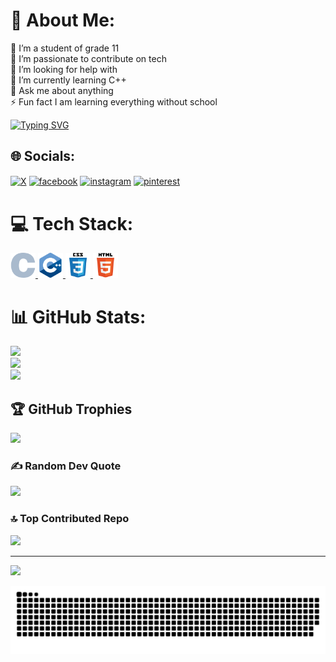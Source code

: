 # 💫 About Me:
🔭 I’m a student of grade 11<br>👯 I’m passionate to contribute on tech<br>🤝 I’m looking for help with<br>🌱 I’m currently learning C++<br>💬 Ask me about anything<br>⚡ Fun fact I am learning everything without school<br>

[![Typing SVG](https://readme-typing-svg.demolab.com?font=Fira+Code&pause=1000&color=1A49F7&width=435&lines=I+am+Rudro+Bala;16+years+old;Problem+solve+in+C;HTML+CSS;Learning+C%2B%2B;Interested+in+machine+learning+%26+AI)](https://git.io/typing-svg)
## 🌐 Socials:

<a href="https://x.com/iamrudrobala" target="blank"><img align="center" src="https://upload.wikimedia.org/wikipedia/commons/5/53/X_logo_2023_original.svg" alt="X" height="30" width="40" /></a>
<a href="https://facebook.com/iamrudrobala" target="blank"><img align="center" src="https://raw.githubusercontent.com/rahuldkjain/github-profile-readme-generator/master/src/images/icons/Social/facebook.svg" alt="facebook" height="30" width="40" /></a>
<a href="https://instagram.com/iamrudrobala" target="blank"><img align="center" src="https://raw.githubusercontent.com/rahuldkjain/github-profile-readme-generator/master/src/images/icons/Social/instagram.svg" alt="instagram" height="30" width="40" /></a>
<a href="https://www.pinterest.com/iamrudrobala" target="blank"><img align="center" src="https://www.svgrepo.com/show/506671/pinterest.svg" alt="pinterest" height="30" width="40" /></a>
</p>

 

# 💻 Tech Stack:
<p align="left"> <a href="https://www.cprogramming.com/" target="_blank" rel="noreferrer"> <img src="https://raw.githubusercontent.com/devicons/devicon/master/icons/c/c-original.svg" alt="c" width="40" height="40"/> </a> <a href="https://www.w3schools.com/cpp/" target="_blank" rel="noreferrer"> <img src="https://raw.githubusercontent.com/devicons/devicon/master/icons/cplusplus/cplusplus-original.svg" alt="cplusplus" width="40" height="40"/> </a> <a href="https://www.w3schools.com/css/" target="_blank" rel="noreferrer"> <img src="https://raw.githubusercontent.com/devicons/devicon/master/icons/css3/css3-original-wordmark.svg" alt="css3" width="40" height="40"/> </a> <a href="https://www.w3.org/html/" target="_blank" rel="noreferrer"> <img src="https://raw.githubusercontent.com/devicons/devicon/master/icons/html5/html5-original-wordmark.svg" alt="html5" width="40" height="40"/> </a> </p>

# 📊 GitHub Stats:
![](https://github-readme-stats.vercel.app/api?username=iamrudrobala&theme=dark&hide_border=false&include_all_commits=false&count_private=false)<br/>
![](https://nirzak-streak-stats.vercel.app/?user=iamrudrobala&theme=dark&hide_border=false)<br/>
![](https://github-readme-stats.vercel.app/api/top-langs/?username=iamrudrobala&theme=dark&hide_border=false&include_all_commits=false&count_private=false&layout=compact)

## 🏆 GitHub Trophies
![](https://github-profile-trophy.vercel.app/?username=iamrudrobala&theme=radical&no-frame=false&no-bg=true&margin-w=4)

### ✍️ Random Dev Quote
![](https://quotes-github-readme.vercel.app/api?type=horizontal&theme=radical)

### 🔝 Top Contributed Repo
![](https://github-contributor-stats.vercel.app/api?username=iamrudrobala&limit=5&theme=dark&combine_all_yearly_contributions=true)

---
[![](https://visitcount.itsvg.in/api?id=iamrudrobala&icon=0&color=0)](https://visitcount.itsvg.in)


![snake gif](https://github.com/iamrudrobala/iamrudrobala/blob/output/github-snake-dark.svg)
